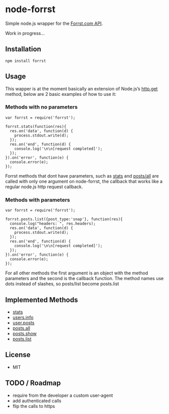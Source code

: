 # node-forrst

Simple node.js wrapper for the [Forrst.com API](http://forrst.com/api).

Work in progress...

## Installation

    npm install forrst

## Usage

This wapper is at the moment basically an extension of Node.js’s [http.get](http://nodejs.org/docs/v0.4.8/api/http.html#http.get)
method, below are 2 basic examples of how to use it:

### Methods with no parameters
    var forrst = require('forrst');
    
    forrst.stats(function(res){
      res.on('data', function(d) {
        process.stdout.write(d);
      });
      res.on('end', function(d) {
        console.log('\n\n[request completed]');
      });
    }).on('error', function(e) {
      console.error(e);
    });

Forrst methods that dont have parameters, such as [stats](http://forrst.com/api#m-stats) and 
[posts/all](http://forrst.com/api#m-posts-all) are called with only one argument on node-forrst, the callback
that works like a regular node.js http request callback.

### Methods with parameters
    var forrst = require('forrst');
    
    forrst.posts.list({post_type:'snap'}, function(res){
      console.log("headers: ", res.headers);
      res.on('data', function(d) {
        process.stdout.write(d);
      });
      res.on('end', function(d) {
        console.log('\n\n[request completed]');
      });
    }).on('error', function(e) {
      console.error(e);
    });

For all other methods the first argument is an object with the method parameters
and the second is the callback function. The method names use dots instead of slashes, so posts/list become posts.list

## Implemented Methods

  * [stats](http://forrst.com/api#m-stats)
  * [users.info](http://forrst.com/api#m-users-info)
  * [user.posts](http://forrst.com/api#m-user-posts)
  * [posts.all](http://forrst.com/api#m-posts-all)
  * [posts.show](http://forrst.com/api#m-posts-show)
  * [posts.list](http://forrst.com/api#m-posts-list)
  
## License

* MIT

## TODO / Roadmap

 * require from the developer a custom user-agent
 * add authenticated calls
 * flip the calls to https
